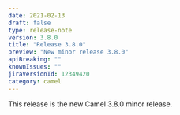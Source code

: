 ```yaml
---
date: 2021-02-13
draft: false
type: release-note
version: 3.8.0
title: "Release 3.8.0"
preview: "New minor release 3.8.0"
apiBreaking: ""
knownIssues: ""
jiraVersionId: 12349420
category: camel
---
```


This release is the new Camel 3.8.0 minor release.
